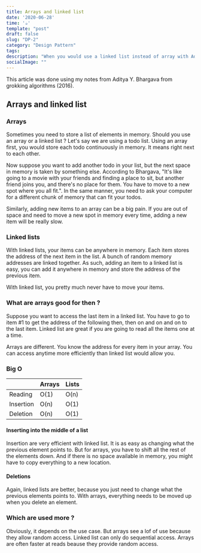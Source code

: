 ```yaml
---
title: Arrays and linked list
date: '2020-06-28'
time: '☕️'
template: "post"
draft: false
slug: "DP-2"
category: "Design Pattern"
tags:
description: "When you would use a linked list instead of array with Aditya Y. Bhargava"
socialImage: ""
---
```


This article was done using my notes from Aditya Y. Bhargava from grokking algorithms (2016).

## Arrays and linked list

### Arrays

Sometimes you need to store a list of elements in memory. Should you use an array or a linked list ?
Let's say we are using a todo list. Using an array first, you would store each todo continuously in memory. It means right next to each other. 

Now suppose you want to add another todo in your list, but the next space in memory is taken by something else. According to Bhargava, "It's like going to a movie with your friends and finding a place to sit, but another friend joins you, and there's no place for them. You have to move to a new spot where you all fit.". In the same manner, you need to ask your computer for a different chunk of memory that can fit your todos. 

Similarly, adding new items to an array can be a big pain. If you are out of space and need to move a new spot in memory every time, adding a new item will be really slow. 

### Linked lists

With linked lists, your items can be anywhere in memory. Each item stores the address of the next item in the list. A bunch of random memory addresses are linked together. As such, adding an item to a linked list is easy, you can add it anywhere in memory and store the address of the previous item. 

With linked list, you pretty much never have to move your items. 

### What are arrays good for then ?

Suppose you want to access the last item in a linked list. You have to go to item #1 to get the address of the following then, then on and on and on to the last item. Linked list are great if you are going to read all the items one at a time. 

Arrays are different. You know the address for every item in your array. You can access anytime more efficiently than linked list would allow you.

### Big O

|           | Arrays |  Lists  |    
|-----------|--------|---------|
| Reading   |  O(1)  |   O(n)  |     
| Insertion |  O(n)  |   O(1)  |    
| Deletion  |  O(n)  |   O(1)  | 

#### Inserting into the middle of a list

Insertion are very efficient with linked list. It is as easy as changing what the previous element points to.
But for arrays, you have to shift all the rest of the elements down. And if there is no space available in memory, you might have to copy everything to a new location. 

#### Deletions

Again, linked lists are better, because you just need to change what the previous elements points to. With arrays, everything needs to be moved up when you delete an element. 

### Which are used more ? 

Obviously, it depends on the use case. But arrays see a lof of use because they allow random access. Linked list can only do sequential access. Arrays are often faster at reads beause they provide random access.